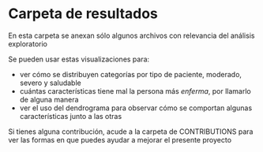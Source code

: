 
# Carpeta de resultados 

En esta carpeta se anexan sólo algunos archivos con relevancia del análisis exploratorio

Se pueden usar estas visualizaciones para: 

- ver cómo se distribuyen categorías por tipo de paciente, moderado, severo y saludable
- cuántas características tiene mal la persona más *enferma*, por llamarlo de alguna manera
- ver el uso del dendrograma para observar cómo se comportan algunas características junto a las otras

Si tienes alguna contribución, acude a la carpeta de CONTRIBUTIONS para ver las formas en que puedes ayudar a mejorar el presente proyecto

